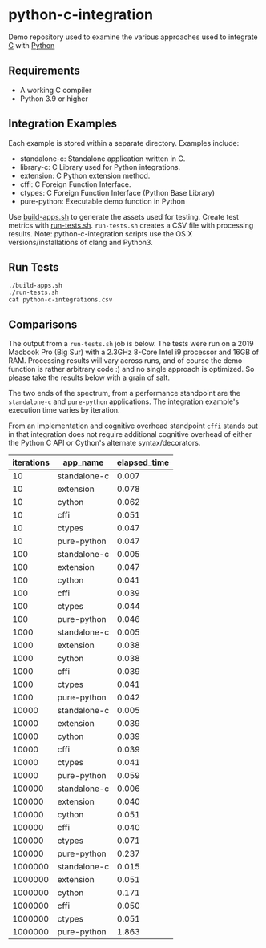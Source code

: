 # python-c-integration

Demo repository used to examine the various approaches used to integrate [C](https://en.cppreference.com/w/c) with [Python](https://www.python.org/)

## Requirements

- A working C compiler
- Python 3.9 or higher

## Integration Examples

Each example is stored within a separate directory. Examples include:

- standalone-c: Standalone application written in C.
- library-c: C Library used for Python integrations.
- extension: C Python extension method.
- cffi: C Foreign Function Interface.
- ctypes: C Foreign Function Interface (Python Base Library)
- pure-python: Executable demo function in Python


Use [build-apps.sh](./build-apps.sh) to generate the assets used for testing. 
Create test metrics with [run-tests.sh](./run-tests.sh). `run-tests.sh` creates a CSV file with processing results. 
Note: python-c-integration scripts use the OS X versions/installations of clang and Python3.

## Run Tests

```shell
./build-apps.sh
./run-tests.sh
cat python-c-integrations.csv
```

## Comparisons

The output from a `run-tests.sh` job is below. The tests were run on a 2019 Macbook Pro (Big Sur) with a 2.3GHz 8-Core Intel i9 
processor and 16GB of RAM. Processing results will vary across runs, and of course the demo function is rather arbitrary code :) and
no single approach is optimized. So please take the results below with a grain of salt.

The two ends of the spectrum, from a performance standpoint are the `standalone-c` and `pure-python` applications. The integration example's execution
time varies by iteration.

From an implementation and cognitive overhead standpoint `cffi` stands out in that integration does not require additional
cognitive overhead of either the Python C API or Cython's alternate syntax/decorators. 


|iterations|app_name     |elapsed_time|
|----------|-------------|------------|
|10        | standalone-c| 0.007      |
|10        | extension   | 0.078      |
|10        | cython      | 0.062      |
|10        | cffi        | 0.051      |
|10        | ctypes      | 0.047      |
|10        | pure-python | 0.047      |
|100       | standalone-c| 0.005      |
|100       | extension   | 0.047      |
|100       | cython      | 0.041      |
|100       | cffi        | 0.039      |
|100       | ctypes      | 0.044      |
|100       | pure-python | 0.046      |
|1000      | standalone-c| 0.005      |
|1000      | extension   | 0.038      |
|1000      | cython      | 0.038      |
|1000      | cffi        | 0.039      |
|1000      | ctypes      | 0.041      |
|1000      | pure-python | 0.042      |
|10000     | standalone-c| 0.005      |
|10000     | extension   | 0.039      |
|10000     | cython      | 0.039      |
|10000     | cffi        | 0.039      |
|10000     | ctypes      | 0.041      |
|10000     | pure-python | 0.059      |
|100000    | standalone-c| 0.006      |
|100000    | extension   | 0.040      |
|100000    | cython      | 0.051      |
|100000    | cffi        | 0.040      |
|100000    | ctypes      | 0.071      |
|100000    | pure-python | 0.237      |
|1000000   | standalone-c| 0.015      |
|1000000   | extension   | 0.051      |
|1000000   | cython      | 0.171      |
|1000000   | cffi        | 0.050      |
|1000000   | ctypes      | 0.051      |
|1000000   | pure-python | 1.863      |
